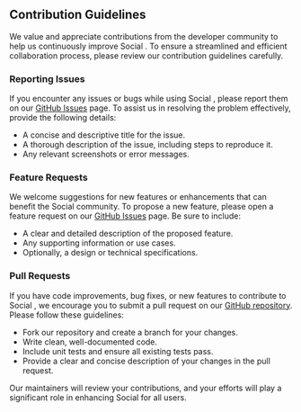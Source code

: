 ## Contribution Guidelines

We value and appreciate contributions from the developer community to help us continuously improve Social . To ensure a
streamlined and efficient collaboration process, please review our contribution guidelines carefully.

### Reporting Issues

If you encounter any issues or bugs while using Social , please report them on our [GitHub Issues](https://github.com/hudy000/social/issues)
page. To assist us in resolving the problem effectively, provide the following details:

- A concise and descriptive title for the issue.
- A thorough description of the issue, including steps to reproduce it.
- Any relevant screenshots or error messages.

### Feature Requests

We welcome suggestions for new features or enhancements that can benefit the Social  community. To propose a new
feature, please open a feature request on our [GitHub Issues](https://github.com/hudy000/social/issues) page. Be sure to include:

- A clear and detailed description of the proposed feature.
- Any supporting information or use cases.
- Optionally, a design or technical specifications.

### Pull Requests

If you have code improvements, bug fixes, or new features to contribute to Social , we encourage you to submit a pull
request on our [GitHub repository](https://github.com/hudy0000/social/pulls). Please follow these guidelines:

- Fork our repository and create a branch for your changes.
- Write clean, well-documented code.
- Include unit tests and ensure all existing tests pass.
- Provide a clear and concise description of your changes in the pull request.

Our maintainers will review your contributions, and your efforts will play a significant role in enhancing Social  for
all users.
